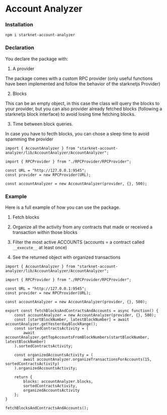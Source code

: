 # Account Analyzer

### Installation 

`npm i starknet-account-analyzer`

### Declaration

You declare the package with:

1. A provider

The package comes with a custom RPC provider (only useful functions have been implemented and follow the behavior of the starknetjs Provider)

2. Blocks

This can be an empty object, in this case the class will query the blocks to your provider, but you can also provider already fetched blocks (following a starknetjs block interface) to avoid losing time fetching blocks.

3. Time between block queries. 

In case you have to fecth blocks, you can chose a sleep time to avoid spamming the provider

```
import { AccountAnalyzer } from "starknet-account-analyzer/lib/AccountAnalyzer/AccountAnalyzer";

import { RPCProvider } from "./RPCProvider/RPCProvider";

const URL = "http://127.0.0.1:9545";
const provider = new RPCProvider(URL);

const accountAnalyzer = new AccountAnalyzer(provider, {}, 500);
```


### Example

Here is a full example of how you can use the package.

1. Fetch blocks

2. Organize all the activity from any contracts that made or received a transaction within those blocks

3. Filter the most active ACCOUNTS (accounts = a contract called `__execute__` at least once)

4. See the returned object with organized transactions

```
import { AccountAnalyzer } from "starknet-account-analyzer/lib/AccountAnalyzer/AccountAnalyzer";

import { RPCProvider } from "./RPCProvider/RPCProvider";

const URL = "http://127.0.0.1:9545";
const provider = new RPCProvider(URL);

const accountAnalyzer = new AccountAnalyzer(provider, {}, 500);

export const fetchBlocksAndContractsAndAccounts = async function() {
    const accountAnalyzer = new AccountAnalyzer(provider, {}, 500);
    const [startBlockNumber, latestBlockNumber] = await accountAnalyzer.getYesterdayBlockRange();
    const sortedContractsActivity = (
        await accountAnalyzer.getTopAccountsFromBlockNumbers(startBlockNumber, latestBlockNumber)
    ).sortedContractsActivity;

    const organizedAccountsActivity = (
        await accountAnalyzer.organizeTransactionsForAccounts(15, sortedContractsActivity)
    ).organizedAccountsActivity;

    return { 
        blocks: accountAnalyzer.blocks, 
        sortedContractsActivity,
        organizedAccountsActivity
    };
}

fetchBlocksAndContractsAndAccounts();
```